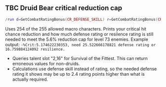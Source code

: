 ## TBC Druid Bear critical reduction cap
```lua
/run d=GetCombatRatingBonus(CR_DEFENSE_SKILL) r=GetCombatRatingBonus(CR_CRIT_TAKEN_MELEE) t=select(5,GetTalentInfo(2,16)) s=d*0.04+r+t c=5.6-s DEFAULT_CHAT_FRAME:AddMessage("-%Crit:"..s..", need "..(c*60).." defense rating or "..(c*39.4).." resilience.")
```
Uses 254 of the 255 allowed macro characters.
Prints your critical hit chance reduction and how much defense rating or resilence rating is still needed to meet the 5.6% reduction cap for level 73 enemies.
Example output: `-%Crit:5.174622230353, need 25.522666178821 defense rating or 16.759884124092 resilience.`
- Queries talent slot "2,16" for Survival of the Fittest. This can return erroneous values for non-druids.
- Calculations use defense skill instead of rating, so the needed defense rating it shows may be up to 2.4 rating points higher than what is actually required.

